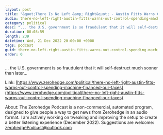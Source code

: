 ```yaml
---
layout: post
title: "&quot;There Is No Left &amp; Right&quot; - Austin Fitts Warns Corruption Out Of Control In &quot;Spending Machine Financed With Our Taxes&quot;"
audio: there-no-left-right-austin-fitts-warns-out-control-spending-machine-financed-our-taxes-0
category: political
desc: "... the U.S. government is so fraudulent that it will self-destruct much sooner than later..."
duration: 00:03:59
length: 239
datetime: Wed, 21 Dec 2022 20:00:00 +0000
tags: podcast
guid: there-no-left-right-austin-fitts-warns-out-control-spending-machine-financed-our-taxes-0
order: 0
---
```

... the U.S. government is so fraudulent that it will self-destruct much sooner than later...

Link: [https://www.zerohedge.com/political/there-no-left-right-austin-fitts-warns-out-control-spending-machine-financed-our-taxes](https://www.zerohedge.com/political/there-no-left-right-austin-fitts-warns-out-control-spending-machine-financed-our-taxes)

About: The Zerohedge Podcast is a non-commercial, automated program, designed to give people a way to get news from Zerohedge in an audio format.  I am actively working on tweaking and improving the setup to create a better listening experience (December 2022).  Suggestions are welcome: [zerohedgePodcast@outlook.com](mailto:zerohedgePodcast@outlook.com)